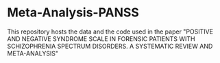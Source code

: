 # Meta-Analysis-PANSS
This repository hosts the data and the code used in the paper "POSITIVE AND NEGATIVE SYNDROME SCALE IN FORENSIC PATIENTS WITH  SCHIZOPHRENIA SPECTRUM DISORDERS. A SYSTEMATIC REVIEW AND META-ANALYSIS"
